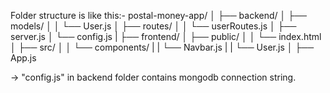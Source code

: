 Folder structure is like this:-
postal-money-app/
│
├── backend/
│   ├── models/
│   │   └── User.js
│   ├── routes/
│   │   └── userRoutes.js
│   ├── server.js
│   └── config.js
|
├── frontend/
│   ├── public/
│   │   └── index.html
│   ├── src/
│   │   └── components/
|   |       └── Navbar.js
|   |       └── User.js
│   ├── App.js

-> "config.js" in backend folder contains mongodb connection string. 
